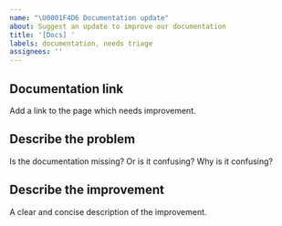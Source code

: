 ```yaml
---
name: "\U0001F4D6 Documentation update"
about: Suggest an update to improve our documentation
title: '[Docs] '
labels: documentation, needs triage
assignees: ''
---
```


<!-- If your request is unrelated to existing documentation, please try a feature request instead. -->

## Documentation link

Add a link to the page which needs improvement.

## Describe the problem

Is the documentation missing? Or is it confusing? Why is it confusing?

## Describe the improvement

A clear and concise description of the improvement.
